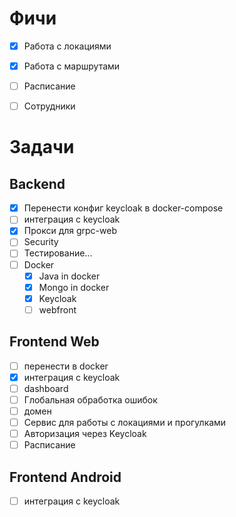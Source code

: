 


# Фичи
- [x] Работа с локациями
- [x] Работа с маршрутами
- [ ] Расписание
- [ ] Сотрудники


# Задачи


## Backend
- [x] Перенести конфиг keycloak в docker-compose
- [ ] интеграция с keycloak
- [x] Прокси для grpc-web
- [ ] Security
- [ ] Тестирование...
- [ ] Docker
  - [x] Java in docker
  - [x] Mongo in docker
  - [x] Keycloak
  - [ ] webfront

## Frontend Web
- [ ] перенести в docker
- [x] интеграция с keycloak
- [ ] dashboard
- [ ] Глобальная обработка ошибок
- [ ] домен
- [ ] Сервис для работы с локациями и прогулками
- [ ] Авторизация через Keycloak
- [ ] Расписание

## Frontend Android 
- [ ] интеграция с keycloak
